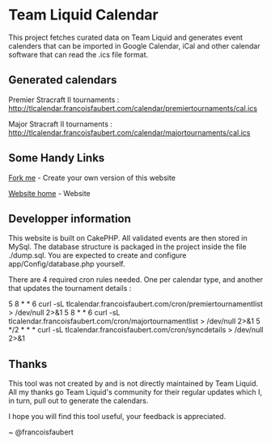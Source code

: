 Team Liquid Calendar
====================

This project fetches curated data on Team Liquid and generates event calenders that can be imported in Google Calendar, iCal and other calendar software that can read the .ics file format. 

Generated calendars
-------------------

Premier Stracraft II tournaments :
http://tlcalendar.francoisfaubert.com/calendar/premiertournaments/cal.ics

Major Stracraft II tournaments :
http://tlcalendar.francoisfaubert.com/calendar/majortournaments/cal.ics

Some Handy Links
----------------

[Fork me](https://github.com/francoisfaubert/team-liquid-calendar/) - Create your own version of this website

[Website home](http://tlcalendar.francoisfaubert.com/) - Website


Developper information
----------------------

This website is built on CakePHP. All validated events are then stored in MySql. The database structure is packaged in the project inside the file ./dump.sql. You are expected to create and configure app/Config/database.php yourself.

There are 4 required cron rules needed. One per calendar type, and another that updates the tournament details :

5 8 * * 6 curl -sL tlcalendar.francoisfaubert.com/cron/premiertournamentlist > /dev/null 2>&1
5 8 * * 6 curl -sL tlcalendar.francoisfaubert.com/cron/majortournamentlist > /dev/null 2>&1
5 */2 * * * curl -sL tlcalendar.francoisfaubert.com/cron/syncdetails > /dev/null 2>&1

Thanks
------

This tool was not created by and is not directly maintained by Team Liquid. All my thanks go Team Liquid's community for their regular updates which I, in turn, pull out to generate the calendars.

I hope you will find this tool useful, your feedback is appreciated.

~ @francoisfaubert